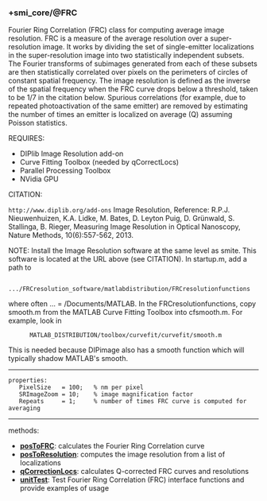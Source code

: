 ### +smi_core/@FRC

Fourier Ring Correlation (FRC) class for computing average image resolution.
FRC is a measure of the average resolution over a super-resolution image.  It
works by dividing the set of single-emitter localizations in the
super-resolution image into two statistically independent subsets.  The
Fourier transforms of subimages generated from each of these subsets are then
statistically correlated over pixels on the perimeters of circles of constant
spatial frequency.  The image resolution is defined as the inverse of the
spatial frequency when the FRC curve drops below a threshold, taken to be
1/7 in the citation below.  Spurious correlations (for example, due to
repeated photoactivation of the same emitter) are removed by estimating the
number of times an emitter is localized on average (Q) assuming Poisson
statistics.

REQUIRES:
- DIPlib Image Resolution add-on
- Curve Fitting Toolbox (needed by qCorrectLocs)
- Parallel Processing Toolbox
- NVidia GPU

CITATION:

   ```http://www.diplib.org/add-ons```
   Image Resolution, Reference: R.P.J. Nieuwenhuizen, K.A. Lidke, M. Bates,
   D. Leyton Puig, D. Grünwald, S. Stallinga, B. Rieger, Measuring Image
   Resolution in Optical Nanoscopy, Nature Methods, 10(6):557-562, 2013.

NOTE:
   Install the Image Resolution software at the same level as smite.
   This software is located at the URL above (see CITATION).  In startup.m,
   add a path to
```
      .../FRCresolution_software/matlabdistribution/FRCresolutionfunctions
```
   where often ... = /Documents/MATLAB.  In the FRCresolutionfunctions, copy
   smooth.m from the MATLAB Curve Fitting Toolbox into cfsmooth.m.  For
   example, look in
```
      MATLAB_DISTRIBUTION/toolbox/curvefit/curvefit/smooth.m
```
   This is needed because DIPimage also has a smooth function which will
   typically shadow MATLAB's smooth. 

---

```
properties:
   PixelSize   = 100;   % nm per pixel
   SRImageZoom = 10;    % image magnification factor
   Repeats     = 1;     % number of times FRC curve is computed for averaging
```

---

methods:
- **[posToFRC](posToFRC.m)**:
  calculates the Fourier Ring Correlation curve
- **[posToResolution](posToResolution.m)**:
  computes the image resolution from a list of localizations
- **[qCorrectionLocs](qCorrectionLocs.m)**:
  calculates Q-corrected FRC curves and resolutions
- **[unitTest](unitTest.m)**:
  Test Fourier Ring Correlation (FRC) interface functions and provide examples
  of usage
